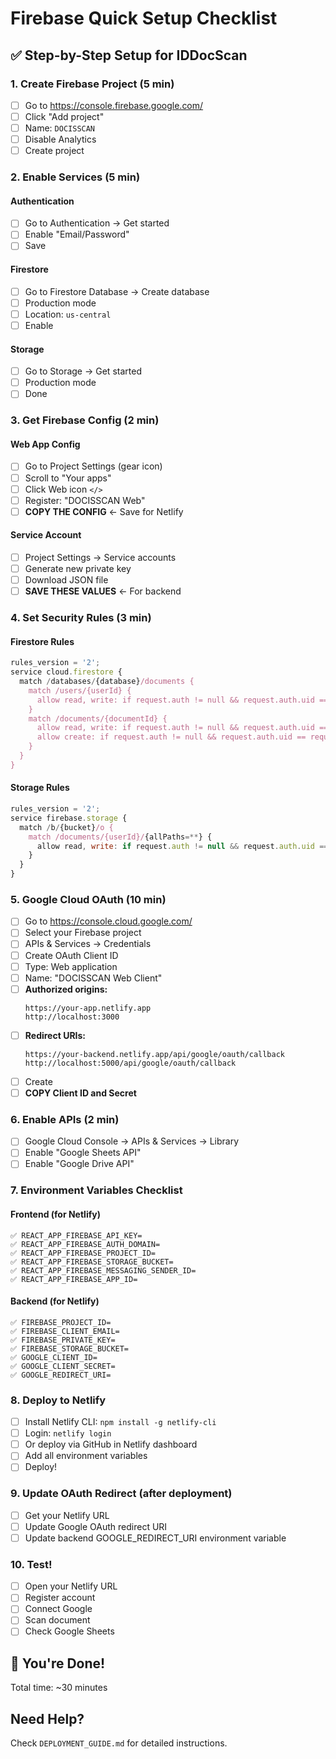 # Firebase Quick Setup Checklist

## ✅ Step-by-Step Setup for IDDocScan

### 1. Create Firebase Project (5 min)
- [ ] Go to https://console.firebase.google.com/
- [ ] Click "Add project"
- [ ] Name: `DOCISSCAN`
- [ ] Disable Analytics
- [ ] Create project

### 2. Enable Services (5 min)

#### Authentication
- [ ] Go to Authentication → Get started
- [ ] Enable "Email/Password"
- [ ] Save

#### Firestore
- [ ] Go to Firestore Database → Create database
- [ ] Production mode
- [ ] Location: `us-central`
- [ ] Enable

#### Storage
- [ ] Go to Storage → Get started
- [ ] Production mode
- [ ] Done

### 3. Get Firebase Config (2 min)

#### Web App Config
- [ ] Go to Project Settings (gear icon)
- [ ] Scroll to "Your apps"
- [ ] Click Web icon `</>`
- [ ] Register: "DOCISSCAN Web"
- [ ] **COPY THE CONFIG** ← Save for Netlify

#### Service Account
- [ ] Project Settings → Service accounts
- [ ] Generate new private key
- [ ] Download JSON file
- [ ] **SAVE THESE VALUES** ← For backend

### 4. Set Security Rules (3 min)

#### Firestore Rules
```javascript
rules_version = '2';
service cloud.firestore {
  match /databases/{database}/documents {
    match /users/{userId} {
      allow read, write: if request.auth != null && request.auth.uid == userId;
    }
    match /documents/{documentId} {
      allow read, write: if request.auth != null && request.auth.uid == resource.data.userId;
      allow create: if request.auth != null && request.auth.uid == request.resource.data.userId;
    }
  }
}
```

#### Storage Rules
```javascript
rules_version = '2';
service firebase.storage {
  match /b/{bucket}/o {
    match /documents/{userId}/{allPaths=**} {
      allow read, write: if request.auth != null && request.auth.uid == userId;
    }
  }
}
```

### 5. Google Cloud OAuth (10 min)
- [ ] Go to https://console.cloud.google.com/
- [ ] Select your Firebase project
- [ ] APIs & Services → Credentials
- [ ] Create OAuth Client ID
- [ ] Type: Web application
- [ ] Name: "DOCISSCAN Web Client"
- [ ] **Authorized origins:** 
  ```
  https://your-app.netlify.app
  http://localhost:3000
  ```
- [ ] **Redirect URIs:**
  ```
  https://your-backend.netlify.app/api/google/oauth/callback
  http://localhost:5000/api/google/oauth/callback
  ```
- [ ] Create
- [ ] **COPY Client ID and Secret**

### 6. Enable APIs (2 min)
- [ ] Google Cloud Console → APIs & Services → Library
- [ ] Enable "Google Sheets API"
- [ ] Enable "Google Drive API"

### 7. Environment Variables Checklist

#### Frontend (for Netlify)
```
✅ REACT_APP_FIREBASE_API_KEY=
✅ REACT_APP_FIREBASE_AUTH_DOMAIN=
✅ REACT_APP_FIREBASE_PROJECT_ID=
✅ REACT_APP_FIREBASE_STORAGE_BUCKET=
✅ REACT_APP_FIREBASE_MESSAGING_SENDER_ID=
✅ REACT_APP_FIREBASE_APP_ID=
```

#### Backend (for Netlify)
```
✅ FIREBASE_PROJECT_ID=
✅ FIREBASE_CLIENT_EMAIL=
✅ FIREBASE_PRIVATE_KEY=
✅ FIREBASE_STORAGE_BUCKET=
✅ GOOGLE_CLIENT_ID=
✅ GOOGLE_CLIENT_SECRET=
✅ GOOGLE_REDIRECT_URI=
```

### 8. Deploy to Netlify
- [ ] Install Netlify CLI: `npm install -g netlify-cli`
- [ ] Login: `netlify login`
- [ ] Or deploy via GitHub in Netlify dashboard
- [ ] Add all environment variables
- [ ] Deploy!

### 9. Update OAuth Redirect (after deployment)
- [ ] Get your Netlify URL
- [ ] Update Google OAuth redirect URI
- [ ] Update backend GOOGLE_REDIRECT_URI environment variable

### 10. Test!
- [ ] Open your Netlify URL
- [ ] Register account
- [ ] Connect Google
- [ ] Scan document
- [ ] Check Google Sheets

## 🎉 You're Done!

Total time: ~30 minutes

## Need Help?
Check `DEPLOYMENT_GUIDE.md` for detailed instructions.
